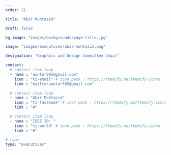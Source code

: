 ```yaml
---
order: 21

title: "Abir Muhtasim"

draft: false

bg_image: "images/backgrounds/page-title.jpg"

image: "images/executives/abir-muhtasim.png"

designation: "Graphics and Design Committee Chair"

contact:
  # contact item loop
  - name : "auntor505@gmail.com"
    icon : "ti-email" # icon pack : https://themify.me/themify-icons
    link : "mailto:auntor505@gmail.com"

  # contact item loop
  - name : "Abir Muhtasim"
    icon : "ti-facebook" # icon pack : https://themify.me/themify-icons
    link : "#"

  # contact item loop
  - name : "IEEE ID: "
    icon : "ti-world" # icon pack : https://themify.me/themify-icons
    link : "#"

# type
type: "executives"
---
```

